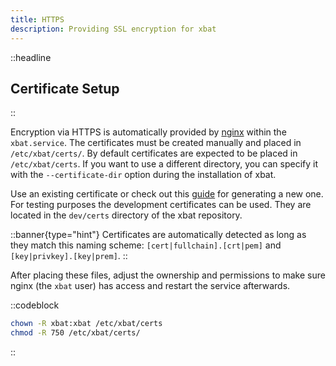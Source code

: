 ```yaml
---
title: HTTPS
description: Providing SSL encryption for xbat
---
```


::headline

## Certificate Setup

::

Encryption via HTTPS is automatically provided by [nginx](https://nginx.org/) within the `xbat.service`. The certificates must be created manually and placed in `/etc/xbat/certs/`. By default certificates are expected to be placed in `/etc/xbat/certs`. If you want to use a different directory, you can specify it with the `--certificate-dir` option during the installation of xbat.

Use an existing certificate or check out this [guide](https://linuxize.com/post/creating-a-self-signed-ssl-certificate/) for generating a new one. For testing purposes the development certificates can be used. They are located in the `dev/certs` directory of the xbat repository.

::banner{type="hint"}
Certificates are automatically detected as long as they match this naming scheme: `[cert|fullchain].[crt|pem]` and `[key|privkey].[key|prem]`.
::

After placing these files, adjust the ownership and permissions to make sure nginx (the `xbat` user) has access and restart the service afterwards.

::codeblock

```bash
chown -R xbat:xbat /etc/xbat/certs
chmod -R 750 /etc/xbat/certs/
```

::